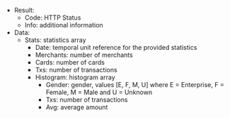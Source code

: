 * Result:
    * Code: HTTP Status
    * Info: additional information
* Data:
    * Stats: statistics array
        * Date: temporal unit reference for the provided statistics
        * Merchants: number of merchants
        * Cards: number of cards
        * Txs: number of transactions
        * Histogram: histogram array
            * Gender: gender, values [E, F, M, U] where E = Enterprise, F = Female, M = Male and U = Unknown
            * Txs: number of transactions
            * Avg: average amount
            
